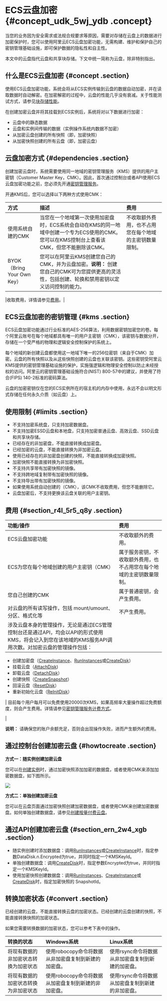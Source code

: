 # ECS云盘加密 {#concept_udk_5wj_ydb .concept}

当您的业务因为安全需求或法规合规要求等原因，需要对存储在云盘上的数据进行加密保护时，您可以使用阿里云ECS云盘加密功能，无需构建、维护和保护自己的密钥管理基础设施，即可保护数据的隐私性和自主性。

本文中的云盘指代云盘和共享块存储。下文中统一简称为云盘，除非特别指出。

## 什么是ECS云盘加密 {#concept .section}

使用ECS云盘加密功能，系统会将从ECS实例传输到云盘的数据自动加密，并在读取数据时自动解密。在加密解密的过程中，云盘的性能几乎没有衰减。关于性能测试方式，请参见[块存储性能](../../../../../cn.zh-CN/块存储/块存储概述/块存储性能.md#)。

在创建加密云盘并将其挂载到ECS实例后，系统将对以下数据进行加密：

-   云盘中的静态数据
-   云盘和实例间传输的数据（实例操作系统内数据不加密）
-   从加密云盘创建的所有快照（即，加密快照）
-   从加密快照创建的所有云盘（即，加密云盘）

## 云盘加密方式 {#dependencies .section}

创建加密云盘时，系统需要使用同一地域的密钥管理服务（KMS）提供的用户主密钥（Customer Master Key，CMK）。因此，首次通过控制台或者API使用ECS云盘加密功能之前，您必须先开通[密钥管理服务](https://www.aliyun.com/product/kms)。

开通KMS后，您可以选择以下两种方式使用CMK：

|方式|描述|费用|
|:-|:-|:-|
|使用系统自建的CMK|当您在一个地域第一次使用加密盘时，ECS系统会自动在KMS的同一地域中创建一个专为ECS使用的CMK。您可以在KMS控制台上查看该CMK，但您不能删除该CMK。|不收取额外费用，也不占用您在每个地域的主密钥数量限制。|
|BYOK（Bring Your Own Key）|您可以在阿里云KMS创建您自己的CMK，并为云盘加密。**说明：** 创建您自己的CMK可为您提供更高的灵活性，包括创建、轮换和禁用密钥以定义访问控制的能力。

|收取费用，详情请参见[费用](#)。|

## ECS云盘加密的密钥管理 {#kms .section}

ECS云盘加密功能通过行业标准的AES-256算法，利用数据密钥加密您的卷。每个阿里云账号在每个地域都具有唯一的用户主密钥（CMK），该密钥与数据分开，存储在一个受严格的物理和逻辑安全控制保护的系统上。

每个地域的新创建云盘都使用这一地域下唯一的256位密钥（来自于CMK）加密。云盘的所有快照以及从这些快照创建的云盘也关联该密钥。这些密钥受阿里云KMS提供的密钥管理基础设施的保护，实施强逻辑和物理安全控制以防止未经授权的访问。阿里云的密钥管理基础设施符合\(NIST\) 800-57中的建议，并使用了符合\(FIPS\) 140-2标准的密码算法。

云盘的加密密钥仅在您的ECS实例所在的宿主机的内存中使用，永远不会以明文形式存储在任何永久介质（如云盘）上。

## 使用限制 {#limits .section}

-   不支持加密系统盘，只支持加密数据盘。
-   不支持加密ESSD云盘和本地盘，只支持加密普通云盘、高效云盘、SSD云盘和共享块存储。
-   已经存在的非加密盘，不能直接转换成加密盘。
-   已经加密的云盘，不能直接转换为非加密云盘。
-   使用已经存在的非加密盘创建的快照，不能直接转换成加密快照。
-   加密快照不能直接转换为非加密快照。
-   不支持共享带有加密快照的镜像。
-   不支持跨地域复制带有加密快照的镜像。
-   不支持导出带有加密快照的镜像。
-   如果使用系统自动创建的（CMK），该CMK不收取费用，但您不能删除它。
-   云盘加密后，不支持更换该云盘关联的用户主密钥。

## 费用 {#section_r4l_5r5_q8y .section}

|功能/操作|费用|
|:----|:-|
|ECS云盘加密功能|不收取额外的费用。|
|ECS为您在每个地域创建的用户主密钥（CMK）|属于服务密钥，不收取额外费用，也不占用您在每个地域的主密钥数量限制。|
|您自己创建的CMK|属于普通密钥，会产生费用。|
|对云盘的所有读写操作，包括 mount/umount、分区、格式化等|不产生费用。|
|涉及云盘本身的管理操作，无论是通过ECS管理控制台还是通过API，均会以API的形式使用KMS，将会记入到您在该地域的KMS服务API调用次数。对加密云盘的管理操作包括：

-   创建加密盘（[CreateInstance](../../../../../cn.zh-CN/API参考/实例/CreateInstance.md#)、[RunInstances](../../../../../cn.zh-CN/API参考/实例/RunInstances.md#)或[CreateDisk](../../../../../cn.zh-CN/API参考/磁盘/CreateDisk.md#)）
-   挂载云盘（[AttachDisk](../../../../../cn.zh-CN/API参考/磁盘/AttachDisk.md#)\)
-   卸载云盘（[DetachDisk](../../../../../cn.zh-CN/API参考/磁盘/DetachDisk.md#)）
-   创建快照（[CreateSnapshot](../../../../../cn.zh-CN/API参考/快照/CreateSnapshot.md#)）
-   回滚云盘（[ResetDisk](../../../../../cn.zh-CN/API参考/磁盘/ResetDisk.md#)）
-   重新初始化云盘（[ReInitDisk](../../../../../cn.zh-CN/API参考/磁盘/ReInitDisk.md#)）

 | 目前每个用户每月可以免费使用20000次KMS，如果高频率大量操作超过免费额度，则会产生费用。详情请参见[密钥管理服务计费方式](https://help.aliyun.com/document_detail/52608.html)。

 |

**说明：** 请确保您的账户余额充足，否则会出现操作失败，进而产生额外的费用。

## 通过控制台创建加密云盘 {#howtocreate .section}

**方式一：随实例创建加密云盘**

您可以在[创建实例](../../../../../cn.zh-CN/实例/实例生命周期/创建实例/使用向导创建实例.md#)时，通过加密快照添加加密的数据盘，或者使用CMK来添加加密数据盘，如下图所示。

![](http://static-aliyun-doc.oss-cn-hangzhou.aliyuncs.com/assets/img/127723/155125464139704_zh-CN.png)

**方式二：单独创建加密云盘**

您可以在云盘页面通过加密快照创建加密数据盘，或者使用CMK来创建加密数据盘。如何单独创建数据盘，请参见[创建按量付费云盘](../../../../../cn.zh-CN/块存储/使用云盘/创建云盘/创建按量付费云盘.md#)。

## 通过API创建加密云盘 {#section_ern_2w4_xgb .section}

-   随实例创建时添加数据盘：调用[RunInstances](../../../../../cn.zh-CN/API参考/实例/RunInstances.md#)或[CreateInstance](../../../../../cn.zh-CN/API参考/实例/CreateInstance.md#)时，指定参数DataDisk.n.Encrypted为true，并同时指定一个KMSKeyId。
-   单独创建数据盘：调用[CreateDisk](../../../../../cn.zh-CN/API参考/磁盘/CreateDisk.md#)时，指定参数Encrypted为true，并同时指定一个KMSKeyId。
-   使用加密快照创建数据盘：调用[RunInstances](../../../../../cn.zh-CN/API参考/实例/RunInstances.md#)、[CreateInstance](../../../../../cn.zh-CN/API参考/实例/CreateInstance.md#)或[CreateDisk](../../../../../cn.zh-CN/API参考/磁盘/CreateDisk.md#)时，指定加密快照的 SnapshotId。

## 转换加密状态 {#convert .section}

已经创建的云盘，不能直接转换云盘的加密状态。已经创建的云盘创建的快照，不能直接转换快照的加密状态。

如果您需要转换数据的加密状态，您可以参考下表中的操作。

|转换的状态|Windows系统|Linux系统|
|:----|:--------|:------|
|将现有数据的非加密状态转换为加密状态|使用robocopy命令将数据从非加密盘复制到新建的加密盘。|使用rsync命令将数据从非加密盘复制到新建的加密盘。|
|将现有数据的加密状态转换为非加密状态|使用robocopy命令将数据从加密盘复制到新建的非加密盘。|使用rsync命令将数据从加密盘复制到新建的非加密盘。|

